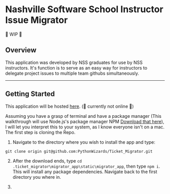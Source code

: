 # Nashville Software School Instructor Issue Migrator
:construction: WIP :construction:
## Overview
This application was developed by NSS graduates for use by NSS instructors. It's function is to serve as an easy way for instructors to delegate project issues to multiple team githubs simultaneously.

---
## Getting Started
This application will be hosted [here](migrator.bangazon.com). (:construction: currently not online :construction:)

Assuming you have a grasp of terminal and have a package manager (This walkthrough will use Node.js's package manager NPM [Download that here](https://nodejs.org/en/)), I will let you interpret this to your system, as I know everyone isn't on a mac. The first step is cloning the Repo.

1. Navigate to the directory where you wish to install the app and type:
```
git clone origin git@github.com:PythonWizards/Ticket_Migrator.git
```
2. After the download ends, type `cd .ticket_migrator\migrator_app\static\migrator_app`, then type  `npm i`. This will install any package dependencies. Navigate back to the first directory you where in.

3.